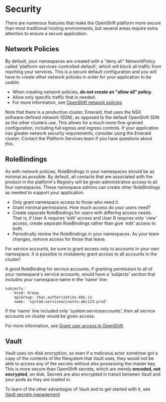 # Security
There are numerous features that make the OpenShift platform more secure than most traditional hosting environments, but several areas require extra attention to ensure a secure application.

## Network Policies
By default, your namespaces are created with a "deny all" NetworkPolicy called 'platform-services-controlled-default', which will block all traffic from reaching your services.  This is a secure default configuration and you will have to create other network policies in order for your application to be usable.
* When creating network policies, **do not create an "allow all" policy.**
* Allow only specific traffic that is needed.
* For more information, see [OpenShift network policies](https://docs.developer.gov.bc.ca/openshift-network-policies/)

Note that there is a production cluster, Emerald, that uses the NSX software-defined network (SDN), as opposed to the default OpenShift SDN as the other clusters use.  This allows for a much more fine-grained configuration, including full egress and ingress controls.  If your application has greater network security requirements, consider using the Emerald cluster.  Contact the Platform Services team if you have questions about this.

## RoleBindings
As with network policies, RoleBindings in your namespaces should be as minimal as possible.  By default, all contacts that are associated with the product in the platform's Registry will be given administrative access to all four namespaces.  These namespace admins can create other RoleBindings as needed to support your application.

* Only grant namespace access to those who need it.
* Grant minimal permissions.  How much access do your users need?
* Create separate RoleBindings for users with differing access needs.  That is, if User A requires 'edit' access and User B requires only 'view' access, create separate RoleBindings rather than give 'edit' access to both.
* Periodically review the RoleBindings in your namespaces.  As your team changes, remove access for those that leave.

For service accounts, be sure to grant access only to accounts in your own namespace.  It is possible to mistakenly grant access to all accounts in the cluster!

A good RoleBinding for service accounts, if granting permission to all of your namespace's service accounts, would have a 'subjects' section that includes your namespace name in the 'name' line:
```
subjects:
  - kind: Group
    apiGroup: rbac.authorization.k8s.io
    name: 'system:serviceaccounts:abc123-prod'
```
If the 'name' line included only 'system:serviceaccounts', then all service accounts on cluster would be given access.

For more information, see [Grant user access in OpenShift](https://docs.developer.gov.bc.ca/grant-user-access-openshift/).

## Vault
Vault uses on-disk encryption, so even if a malicious actor somehow got a copy of the contents of the filesystem that Vault uses, they would not be able to access any of the secrets without also possessing the master key.  This is more secure than OpenShift secrets, which are merely **encoded, not encrypted**, on disk.  Secrets are also encrypted in transit between Vault and your pods as they are loaded in.

To learn of the other advantages of Vault and to get started with it, see [Vault secrets management](https://docs.developer.gov.bc.ca/vault-secrets-management-service/)



